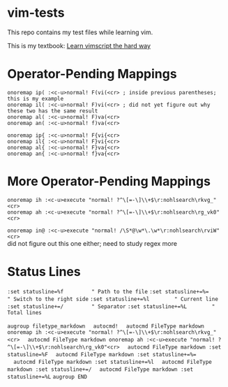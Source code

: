 # vim-tests  
This repo contains my test files while learning vim.

This is my textbook: [Learn vimscript the hard way](https://learnvimscriptthehardway.stevelosh.com)  

Operator-Pending Mappings
=========================
`onoremap ip( :<c-u>normal! F(vi(<cr> ; inside previous parentheses; this is my example`  
`onoremap il( :<c-u>normal! F)vi(<cr> ; did not yet figure out why these two has the same result`  
`onoremap al( :<c-u>normal! F)va(<cr>`  
`onoremap an( :<c-u>normal! f)va(<cr>`  

`onoremap ip{ :<c-u>normal! F{vi{<cr>`  
`onoremap il{ :<c-u>normal! F}vi{<cr>`  
`onoremap al{ :<c-u>normal! F}va{<cr>`  
`onoremap an{ :<c-u>normal! f}va{<cr>`  

More Operator-Pending Mappings
==============================
`onoremap ih :<c-u>execute "normal! ?^\[=-\]\\+$\r:nohlsearch\rkvg_"<cr>`  
`onoremap ah :<c-u>execute "normal! ?^\[=-\]\\+$\r:nohlsearch\rg_vk0"<cr>`  

`onoremap in@ :<c-u>execute "normal! /\S*@\w*\.\w*\r:nohlsearch\rviW"<cr>`   
did not figure out this one either; need to study regex more  

Status Lines
============
`:set statusline=%f         " Path to the file`
`:set statusline+=%=        " Switch to the right side`
`:set statusline+=%l        " Current line` 
`:set statusline+=/         " Separator`
`:set statusline+=%L        " Total lines`

`augroup filetype_markdown`
`  autocmd!`
`  autocmd FileType markdown onoremap ih :<c-u>execute "normal! ?^\[=-\]\\+$\r:nohlsearch\rkvg_"<cr>`
`  autocmd FileType markdown onoremap ah :<c-u>execute "normal! ?^\[=-\]\\+$\r:nohlsearch\rg_vk0"<cr>`
`  autocmd FileType markdown :set statusline=%F`
`  autocmd FileType markdown :set statusline+=%=`        
`  autocmd FileType markdown :set statusline+=%l`
`  autocmd FileType markdown :set statusline+=/`
`  autocmd FileType markdown :set statusline+=%L`
`augroup END`
